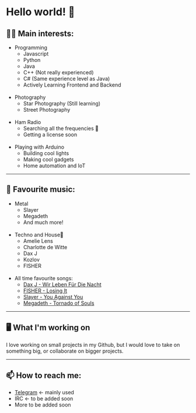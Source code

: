 # Hello world! 🐉

## 🐱‍💻 Main interests:
- Programming
    - Javascript
    - Python
    - Java
    - C++ (Not really experienced)
    - C# (Same experience level as Java)
    - Actively Learning Frontend and Backend
    <br>
- Photography
    - Star Photography (Still learning)
    - Street Photography
    <br>
- Ham Radio
    - Searching all the frequencies 📡
    - Getting a license soon
    <br> 
- Playing with Arduino
    - Building cool lights
    - Making cool gadgets 
    - Home automation and IoT
---
## 🎵 Favourite music: 
- Metal
    - Slayer
    - Megadeth
    - And much more!
    <br>
- Techno and House🎼
    - Amelie Lens
    - Charlotte de Witte
    - Dax J
    - Kozlov
    - FISHER
    <br>    
- All time favourite songs:
    - [Dax J - Wir Leben Für Die Nacht](https://www.youtube.com/watch?v=jgVrX1u9afY)
    - [FISHER - Losing It](https://www.youtube.com/watch?v=o3WdLtpWM_c)
    - [Slayer - You Against You](https://www.youtube.com/watch?v=2zhi3FmTUFg)
    - [Megadeth - Tornado of Souls](https://www.youtube.com/watch?v=Lcm9qqo_qB0)
---
## 🖥️ What I'm working on
 I love working on small projects in my Github, but I would love to take on something big, or collaborate on bigger projects.

---
## 📫 How to reach me:
- [Telegram](http://t.me/botor4o) <- mainly used
- IRC <- to be added soon
- More to be added soon
